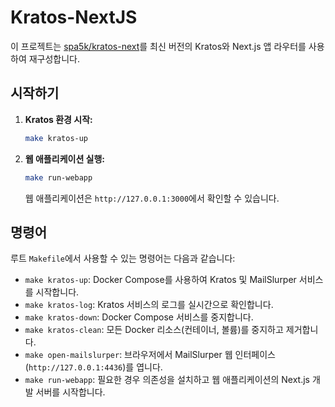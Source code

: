 # Kratos-NextJS

이 프로젝트는 [spa5k/kratos-next](https://github.com/spa5k/kratos-next)를 최신 버전의 Kratos와 Next.js 앱 라우터를 사용하여 재구성합니다.

## 시작하기

1. **Kratos 환경 시작:**
   ```bash
   make kratos-up
   ```

2. **웹 애플리케이션 실행:**
   ```bash
   make run-webapp
   ```
   웹 애플리케이션은 `http://127.0.0.1:3000`에서 확인할 수 있습니다.

## 명령어

루트 `Makefile`에서 사용할 수 있는 명령어는 다음과 같습니다:

- `make kratos-up`: Docker Compose를 사용하여 Kratos 및 MailSlurper 서비스를 시작합니다.
- `make kratos-log`: Kratos 서비스의 로그를 실시간으로 확인합니다.
- `make kratos-down`: Docker Compose 서비스를 중지합니다.
- `make kratos-clean`: 모든 Docker 리소스(컨테이너, 볼륨)를 중지하고 제거합니다.
- `make open-mailslurper`: 브라우저에서 MailSlurper 웹 인터페이스(`http://127.0.0.1:4436`)를 엽니다.
- `make run-webapp`: 필요한 경우 의존성을 설치하고 웹 애플리케이션의 Next.js 개발 서버를 시작합니다.
